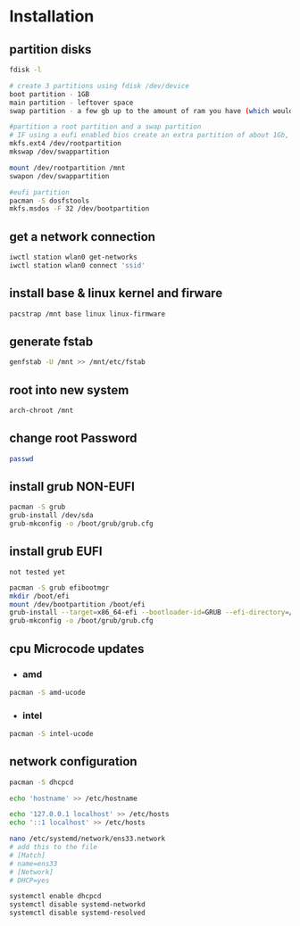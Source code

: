 # Installation

## partition disks
```bash
fdisk -l

# create 3 partitions using fdisk /dev/device
boot partition - 1GB
main partition - leftover space
swap partition - a few gb up to the amount of ram you have (which would be overkill)

#partition a root partition and a swap partition
# IF using a eufi enabled bios create an extra partition of about 1Gb, format this partition using FAT32
mkfs.ext4 /dev/rootpartition
mkswap /dev/swappartition

mount /dev/rootpartition /mnt
swapon /dev/swappartition

#eufi partition
pacman -S dosfstools
mkfs.msdos -F 32 /dev/bootpartition
```

## get a network connection
```bash
iwctl station wlan0 get-networks
iwctl station wlan0 connect 'ssid'
```

## install base & linux kernel and firware
```bash
pacstrap /mnt base linux linux-firmware
```

## generate fstab 
```bash
genfstab -U /mnt >> /mnt/etc/fstab
```

## root into new system
```bash
arch-chroot /mnt
```

## change root Password
```bash
passwd
```

## install grub NON-EUFI
```bash
pacman -S grub 
grub-install /dev/sda
grub-mkconfig -o /boot/grub/grub.cfg
```

## install grub EUFI
`not tested yet`
```bash
pacman -S grub efibootmgr
mkdir /boot/efi
mount /dev/bootpartition /boot/efi
grub-install --target=x86_64-efi --bootloader-id=GRUB --efi-directory=/boot/efi
grub-mkconfig -o /boot/grub/grub.cfg
```

## cpu Microcode updates
* ### amd
```bash
pacman -S amd-ucode
```
* ### intel
```bash
pacman -S intel-ucode
```

## network configuration
```bash
pacman -S dhcpcd

echo 'hostname' >> /etc/hostname

echo '127.0.0.1 localhost' >> /etc/hosts
echo '::1 localhost' >> /etc/hosts

nano /etc/systemd/network/ens33.network
# add this to the file
# [Match]
# name=ens33
# [Network]
# DHCP=yes

systemctl enable dhcpcd
systemctl disable systemd-networkd
systemctl disable systemd-resolved
```

